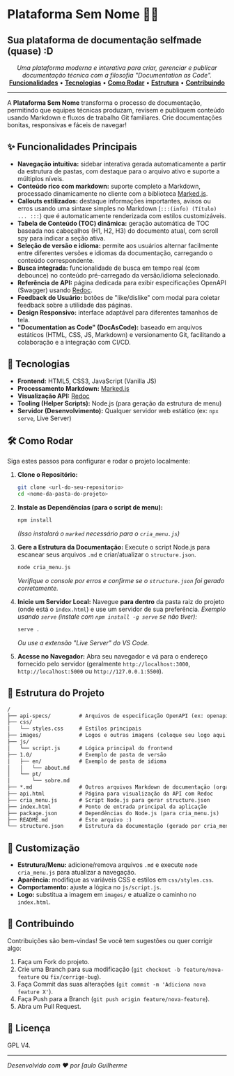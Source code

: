 <p align="center">
  <h1>Plataforma Sem Nome 📄✨</h1>
  <h2>Sua plataforma de documentação selfmade (quase) :D</h2>
</p>

<p align="center">
  <em>Uma plataforma moderna e interativa para criar, gerenciar e publicar documentação técnica com a filosofia "Documentation as Code".</em>
  <br/>
  <a href="#-funcionalidades"><strong>Funcionalidades</strong></a> •
  <a href="#-tecnologias"><strong>Tecnologias</strong></a> •
  <a href="#%EF%B8%8F-como-rodar"><strong>Como Rodar</strong></a> •
  <a href="#-estrutura-do-projeto"><strong>Estrutura</strong></a> •
  <a href="#-contribuindo"><strong>Contribuindo</strong></a>
</p>

---

A **Plataforma Sem Nome** transforma o processo de documentação, permitindo que equipes técnicas produzam, revisem e publiquem conteúdo usando Markdown e fluxos de trabalho Git familiares. Crie documentações bonitas, responsivas e fáceis de navegar!

## ✨ Funcionalidades Principais

* **Navegação intuitiva:** sidebar interativa gerada automaticamente a partir da estrutura de pastas, com destaque para o arquivo ativo e suporte a múltiplos níveis.
* **Conteúdo rico com markdown:** suporte completo a Markdown, processado dinamicamente no cliente com a biblioteca [Marked.js](https://marked.js.org/).
* **Callouts estilizados:** destaque informações importantes, avisos ou erros usando uma sintaxe simples no Markdown (`:::(info) (Título) ... :::`) que é automaticamente renderizada com estilos customizáveis.
* **Tabela de Conteúdo (TOC) dinâmica:** geração automática de TOC baseada nos cabeçalhos (H1, H2, H3) do documento atual, com scroll spy para indicar a seção ativa.
* **Seleção de versão e idioma:** permite aos usuários alternar facilmente entre diferentes versões e idiomas da documentação, carregando o conteúdo correspondente.
* **Busca integrada:** funcionalidade de busca em tempo real (com debounce) no conteúdo pré-carregado da versão/idioma selecionado.
* **Referência de API:** página dedicada para exibir especificações OpenAPI (Swagger) usando [Redoc](https://github.com/Redocly/redoc).
* **Feedback do Usuário:** botões de "like/dislike" com modal para coletar feedback sobre a utilidade das páginas.
* **Design Responsivo:** interface adaptável para diferentes tamanhos de tela.
* **"Documentation as Code" (DocAsCode):** baseado em arquivos estáticos (HTML, CSS, JS, Markdown) e versionamento Git, facilitando a colaboração e a integração com CI/CD.

## 🚀 Tecnologias

* **Frontend:** HTML5, CSS3, JavaScript (Vanilla JS)
* **Processamento Markdown:** [Marked.js](https://marked.js.org/)
* **Visualização API:** [Redoc](https://github.com/Redocly/redoc)
* **Tooling (Helper Scripts):** Node.js (para geração da estrutura de menu)
* **Servidor (Desenvolvimento):** Qualquer servidor web estático (ex: `npx serve`, Live Server)

## 🛠️ Como Rodar

Siga estes passos para configurar e rodar o projeto localmente:

1.  **Clone o Repositório:**
    ```bash
    git clone <url-do-seu-repositorio>
    cd <nome-da-pasta-do-projeto>
    ```

2.  **Instale as Dependências (para o script de menu):**
    ```bash
    npm install
    ```
    *(Isso instalará o `marked` necessário para o `cria_menu.js`)*

3.  **Gere a Estrutura da Documentação:**
    Execute o script Node.js para escanear seus arquivos `.md` e criar/atualizar o `structure.json`.
    ```bash
    node cria_menu.js
    ```
    *Verifique o console por erros e confirme se o `structure.json` foi gerado corretamente.*

4.  **Inicie um Servidor Local:**
    Navegue **para dentro** da pasta raiz do projeto (onde está o `index.html`) e use um servidor de sua preferência.
    *Exemplo usando `serve` (instale com `npm install -g serve` se não tiver):*
    ```bash
    serve .
    ```
    *Ou use a extensão "Live Server" do VS Code.*

5.  **Acesse no Navegador:**
    Abra seu navegador e vá para o endereço fornecido pelo servidor (geralmente `http://localhost:3000`, `http://localhost:5000` ou `http://127.0.0.1:5500`).

## 📁 Estrutura do Projeto

```txt
/
├── api-specs/         # Arquivos de especificação OpenAPI (ex: openapi.yaml)
├── css/
│   └── styles.css     # Estilos principais
├── images/            # Logos e outras imagens (coloque seu logo aqui!)
├── js/
│   └── script.js      # Lógica principal do frontend
├── 1.0/               # Exemplo de pasta de versão
│   ├── en/            # Exemplo de pasta de idioma
│   │   └── about.md
│   └── pt/
│       └── sobre.md
├── *.md               # Outros arquivos Markdown de documentação (organize por versão/idioma)
├── api.html           # Página para visualização da API com Redoc
├── cria_menu.js       # Script Node.js para gerar structure.json
├── index.html         # Ponto de entrada principal da aplicação
├── package.json       # Dependências do Node.js (para cria_menu.js)
├── README.md          # Este arquivo :)
└── structure.json     # Estrutura da documentação (gerado por cria_menu.js)
```
## 🎨 Customização

* **Estrutura/Menu:** adicione/remova arquivos `.md` e execute `node cria_menu.js` para atualizar a navegação.
* **Aparência:** modifique as variáveis CSS e estilos em `css/styles.css`.
* **Comportamento:** ajuste a lógica no `js/script.js`.
* **Logo:** substitua a imagem em `images/` e atualize o caminho no `index.html`.

## 🙌 Contribuindo

Contribuições são bem-vindas! Se você tem sugestões ou quer corrigir algo:

1.  Faça um Fork do projeto.
2.  Crie uma Branch para sua modificação (`git checkout -b feature/nova-feature` ou `fix/corrige-bug`).
3.  Faça Commit das suas alterações (`git commit -m 'Adiciona nova feature X'`).
4.  Faça Push para a Branch (`git push origin feature/nova-feature`).
5.  Abra um Pull Request.

## 📜 Licença

GPL V4.

---

*Desenvolvido com ❤️ por [aulo Guilherme*